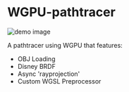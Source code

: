# WGPU-pathtracer
![demo image](classroom.png)

A pathtracer using WGPU that features:
- OBJ Loading
- Disney BRDF
- Async 'rayprojection'
- Custom WGSL Preprocessor
